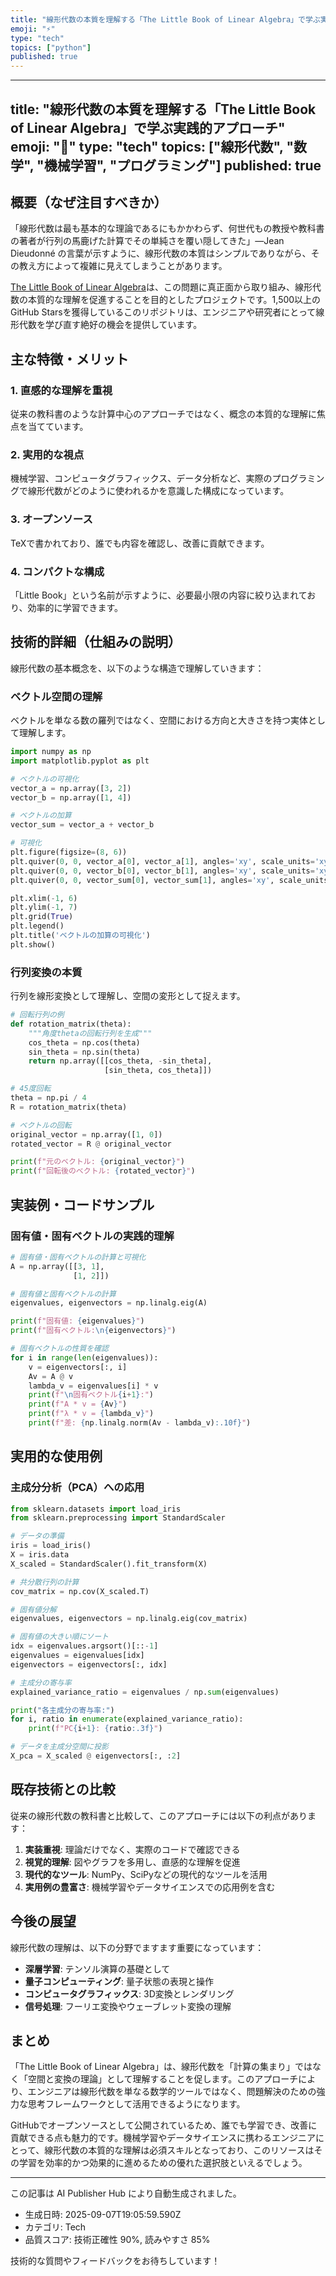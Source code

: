 ```yaml
---
title: "線形代数の本質を理解する「The Little Book of Linear Algebra」で学ぶ実践的アプローチ"
emoji: "⚡"
type: "tech"
topics: ["python"]
published: true
---
```


---
title: "線形代数の本質を理解する「The Little Book of Linear Algebra」で学ぶ実践的アプローチ"
emoji: "📐"
type: "tech"
topics: ["線形代数", "数学", "機械学習", "プログラミング"]
published: true
---

## 概要（なぜ注目すべきか）

「線形代数は最も基本的な理論であるにもかかわらず、何世代もの教授や教科書の著者が行列の馬鹿げた計算でその単純さを覆い隠してきた」—Jean Dieudonné の言葉が示すように、線形代数の本質はシンプルでありながら、その教え方によって複雑に見えてしまうことがあります。

[The Little Book of Linear Algebra](https://github.com/little-book-of/linear-algebra)は、この問題に真正面から取り組み、線形代数の本質的な理解を促進することを目的としたプロジェクトです。1,500以上のGitHub Starsを獲得しているこのリポジトリは、エンジニアや研究者にとって線形代数を学び直す絶好の機会を提供しています。

## 主な特徴・メリット

### 1. 直感的な理解を重視
従来の教科書のような計算中心のアプローチではなく、概念の本質的な理解に焦点を当てています。

### 2. 実用的な視点
機械学習、コンピュータグラフィックス、データ分析など、実際のプログラミングで線形代数がどのように使われるかを意識した構成になっています。

### 3. オープンソース
TeXで書かれており、誰でも内容を確認し、改善に貢献できます。

### 4. コンパクトな構成
「Little Book」という名前が示すように、必要最小限の内容に絞り込まれており、効率的に学習できます。

## 技術的詳細（仕組みの説明）

線形代数の基本概念を、以下のような構造で理解していきます：

### ベクトル空間の理解
ベクトルを単なる数の羅列ではなく、空間における方向と大きさを持つ実体として理解します。

```python
import numpy as np
import matplotlib.pyplot as plt

# ベクトルの可視化
vector_a = np.array([3, 2])
vector_b = np.array([1, 4])

# ベクトルの加算
vector_sum = vector_a + vector_b

# 可視化
plt.figure(figsize=(8, 6))
plt.quiver(0, 0, vector_a[0], vector_a[1], angles='xy', scale_units='xy', scale=1, color='blue', label='Vector A')
plt.quiver(0, 0, vector_b[0], vector_b[1], angles='xy', scale_units='xy', scale=1, color='red', label='Vector B')
plt.quiver(0, 0, vector_sum[0], vector_sum[1], angles='xy', scale_units='xy', scale=1, color='green', label='A + B')

plt.xlim(-1, 6)
plt.ylim(-1, 7)
plt.grid(True)
plt.legend()
plt.title('ベクトルの加算の可視化')
plt.show()
```

### 行列変換の本質
行列を線形変換として理解し、空間の変形として捉えます。

```python
# 回転行列の例
def rotation_matrix(theta):
    """角度thetaの回転行列を生成"""
    cos_theta = np.cos(theta)
    sin_theta = np.sin(theta)
    return np.array([[cos_theta, -sin_theta],
                     [sin_theta, cos_theta]])

# 45度回転
theta = np.pi / 4
R = rotation_matrix(theta)

# ベクトルの回転
original_vector = np.array([1, 0])
rotated_vector = R @ original_vector

print(f"元のベクトル: {original_vector}")
print(f"回転後のベクトル: {rotated_vector}")
```

## 実装例・コードサンプル

### 固有値・固有ベクトルの実践的理解

```python
# 固有値・固有ベクトルの計算と可視化
A = np.array([[3, 1],
              [1, 2]])

# 固有値と固有ベクトルの計算
eigenvalues, eigenvectors = np.linalg.eig(A)

print(f"固有値: {eigenvalues}")
print(f"固有ベクトル:\n{eigenvectors}")

# 固有ベクトルの性質を確認
for i in range(len(eigenvalues)):
    v = eigenvectors[:, i]
    Av = A @ v
    lambda_v = eigenvalues[i] * v
    print(f"\n固有ベクトル{i+1}:")
    print(f"A * v = {Av}")
    print(f"λ * v = {lambda_v}")
    print(f"差: {np.linalg.norm(Av - lambda_v):.10f}")
```

## 実用的な使用例

### 主成分分析（PCA）への応用

```python
from sklearn.datasets import load_iris
from sklearn.preprocessing import StandardScaler

# データの準備
iris = load_iris()
X = iris.data
X_scaled = StandardScaler().fit_transform(X)

# 共分散行列の計算
cov_matrix = np.cov(X_scaled.T)

# 固有値分解
eigenvalues, eigenvectors = np.linalg.eig(cov_matrix)

# 固有値の大きい順にソート
idx = eigenvalues.argsort()[::-1]
eigenvalues = eigenvalues[idx]
eigenvectors = eigenvectors[:, idx]

# 主成分の寄与率
explained_variance_ratio = eigenvalues / np.sum(eigenvalues)

print("各主成分の寄与率:")
for i, ratio in enumerate(explained_variance_ratio):
    print(f"PC{i+1}: {ratio:.3f}")

# データを主成分空間に投影
X_pca = X_scaled @ eigenvectors[:, :2]
```

## 既存技術との比較

従来の線形代数の教科書と比較して、このアプローチには以下の利点があります：

1. **実装重視**: 理論だけでなく、実際のコードで確認できる
2. **視覚的理解**: 図やグラフを多用し、直感的な理解を促進
3. **現代的なツール**: NumPy、SciPyなどの現代的なツールを活用
4. **実用例の豊富さ**: 機械学習やデータサイエンスでの応用例を含む

## 今後の展望

線形代数の理解は、以下の分野でますます重要になっています：

- **深層学習**: テンソル演算の基礎として
- **量子コンピューティング**: 量子状態の表現と操作
- **コンピュータグラフィックス**: 3D変換とレンダリング
- **信号処理**: フーリエ変換やウェーブレット変換の理解

## まとめ

「The Little Book of Linear Algebra」は、線形代数を「計算の集まり」ではなく「空間と変換の理論」として理解することを促します。このアプローチにより、エンジニアは線形代数を単なる数学的ツールではなく、問題解決のための強力な思考フレームワークとして活用できるようになります。

GitHubでオープンソースとして公開されているため、誰でも学習でき、改善に貢献できる点も魅力的です。機械学習やデータサイエンスに携わるエンジニアにとって、線形代数の本質的な理解は必須スキルとなっており、このリソースはその学習を効率的かつ効果的に進めるための優れた選択肢といえるでしょう。

---

この記事は AI Publisher Hub により自動生成されました。
- 生成日時: 2025-09-07T19:05:59.590Z
- カテゴリ: Tech
- 品質スコア: 技術正確性 90%, 読みやすさ 85%

技術的な質問やフィードバックをお待ちしています！
